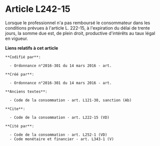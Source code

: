 # Article L242-15

Lorsque le professionnel n'a pas remboursé le consommateur dans les conditions prévues à l'article L. 222-15, à l'expiration
du délai de trente jours, la somme due est, de plein droit, productive d'intérêts au taux légal en vigueur.

**Liens relatifs à cet article**

	**Codifié par**:

	  - Ordonnance n°2016-301 du 14 mars 2016 - art.

	**Créé par**:

	  - Ordonnance n°2016-301 du 14 mars 2016 - art.

	**Anciens textes**:

	  - Code de la consommation - art. L121-30, sanction (Ab)

	**Cite**:

	  - Code de la consommation - art. L222-15 (VD)

	**Cité par**:

	  - Code de la consommation - art. L252-1 (VD)
	  - Code monétaire et financier - art. L343-1 (V)
